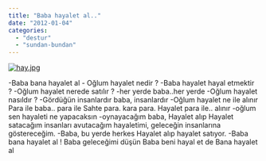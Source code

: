 ```yaml
---
title: "Baba hayalet al.."
date: "2012-01-04"
categories: 
  - "destur"
  - "sundan-bundan"
---
```


[![hay.jpg](/uploads/2012/01/hay.jpg)](/uploads/2012/01/hay.jpg "hay.jpg")

\-Baba bana hayalet al - Oğlum hayalet nedir ? -Baba hayalet hayal etmektir ? -Oğlum hayalet nerede satılır ? -her yerde baba..her yerde -Oğlum hayalet nasıldır ? -Gördüğün insanlardır baba, insanlardır -Oğlum hayalet ne ile alınır Para ile baba.. para ile Sahte para. kara para. Hayalet para ile.. alınır -oğlum sen hayaleti ne yapacaksın -oynayacağım baba, Hayalet alıp Hayalet satacağım insanları avutacağım hayaletimi, geleceğin insanlarına göstereceğim. -Baba, bu yerde herkes Hayalet alıp hayalet satıyor. -Baba bana hayalet al ! Baba geleceğimi düşün Baba beni hayal et de Bana hayalet al
